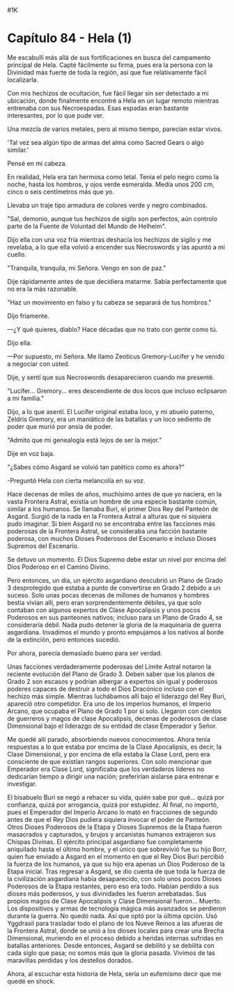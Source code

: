 
#1K 

# Capítulo 84 - Hela (1)


Me escabullí más allá de sus fortificaciones en busca del campamento principal de Hela. Capté fácilmente su firma, pues era la persona con la Divinidad más fuerte de toda la región, así que fue relativamente fácil localizarla.

Con mis hechizos de ocultación, fue fácil llegar sin ser detectado a mi ubicación, donde finalmente encontré a Hela en un lugar remoto mientras entrenaba con sus Necroespadas. Esas espadas eran bastante interesantes, por lo que pude ver.

Una mezcla de varios metales, pero al mismo tiempo, parecían estar vivos.

'Tal vez sea algún tipo de armas del alma como Sacred Gears o algo similar.'

Pensé en mi cabeza.

En realidad, Hela era tan hermosa como letal. Tenía el pelo negro como la noche, hasta los hombros, y ojos verde esmeralda. Medía unos 200 cm, cinco o seis centímetros más que yo.

Llevaba un traje tipo armadura de colores verde y negro combinados.

"Sal, demonio, aunque tus hechizos de sigilo son perfectos, aún controlo parte de la Fuente de Voluntad del Mundo de Helheim".

Dijo ella con una voz fría mientras deshacía los hechizos de sigilo y me revelaba, a lo que ella volvió a encender sus Necroswords y las apuntó a mi cuello.

"Tranquila, tranquila, mi Señora. Vengo en son de paz."

Dije rápidamente antes de que decidiera matarme. Sabía perfectamente que no era la más razonable.

"Haz un movimiento en falso y tu cabeza se separará de tus hombros."

Dijo fríamente.

—¿Y qué quieres, diablo? Hace décadas que no trato con gente como tú.

Dijo ella.

—Por supuesto, mi Señora. Me llamo Zeoticus Gremory-Lucifer y he venido a negociar con usted.

Dije, y sentí que sus Necroswords desaparecieron cuando me presenté.

"Lucifer... Gremory... eres descendiente de dos locos que incluso eclipsaron a mi familia."

Dijo, a lo que asentí. El Lucifer original estaba loco, y mi abuelo paterno, Zeldris Gremory, era un maniático de las batallas y un loco sediento de poder que murió por ansia de poder.

"Admito que mi genealogía está lejos de ser la mejor."

Dije en voz baja.

"¿Sabes cómo Asgard se volvió tan patético como es ahora?"

-Preguntó Hela con cierta melancolía en su voz.

Hace decenas de miles de años, muchísimo antes de que yo naciera, en la vasta Frontera Astral, existía un hombre de una especie bastante común, similar a los humanos. Se llamaba Buri, el primer Dios Rey del Panteón de Asgard. Surgió de la nada en la Frontera Astral a alturas que ni siquiera pudo imaginar. Si bien Asgard no se encontraba entre las facciones más poderosas de la Frontera Astral, se consideraba una facción bastante poderosa, con muchos Dioses Poderosos del Escenario e incluso Dioses Supremos del Escenario.

Se detuvo un momento. El Dios Supremo debe estar un nivel por encima del Dios Poderoso en el Camino Divino.

Pero entonces, un día, un ejército asgardiano descubrió un Plano de Grado 3 desprotegido que estaba a punto de convertirse en Grado 2 debido a un suceso. Solo unas pocas decenas de millones de humanos y hombres bestia vivían allí, pero eran sorprendentemente débiles, ya que solo contaban con algunos expertos de Clase Apocalipsis y unos pocos Poderosos en sus panteones nativos; incluso para un Plano de Grado 4, se consideraría débil. Nada pudo detener la gloria de la maquinaria de guerra asgardiana. Invadimos el mundo y pronto empujamos a los nativos al borde de la extinción, pero entonces sucedió.

Por ahora, parecía demasiado bueno para ser verdad.

Unas facciones verdaderamente poderosas del Límite Astral notaron la reciente evolución del Plano de Grado 3. Deben saber que los planos de Grado 2 son escasos y podrían albergar a expertos sin igual y poderosos poderes capaces de destruir a todo el Dios Dracónico incluso con el hechizo más simple. Mientras luchábamos allí bajo el liderazgo del Rey Buri, apareció otro competidor. Era uno de los imperios humanos, el Imperio Arcano, que ocupaba el Plano de Grado 1 por sí solo. Llegaron con cientos de guerreros y magos de clase Apocalipsis, decenas de poderosos de clase Dimensional bajo el liderazgo de su entidad de clase Emperador y Señor.

Me quedé allí parado, absorbiendo nuevos conocimientos. Ahora tenía respuestas a lo que estaba por encima de la Clase Apocalipsis, es decir, la Clase Dimensional, y por encima de ella estaba la Clase Lord, pero era consciente de que existían rangos superiores. Con solo mencionar que Emperador era Clase Lord, significaba que los verdaderos líderes no dedicarían tiempo a dirigir una nación; preferirían aislarse para entrenar e investigar.

El bisabuelo Buri se negó a rehacer su vida, quién sabe por qué... quizá por confianza, quizá por arrogancia, quizá por estupidez. Al final, no importó, pues el Emperador del Imperio Arcano lo mató en fracciones de segundo antes de que el Rey Dios pudiera siquiera invocar el poder de Panteón. Otros Dioses Poderosos de la Etapa y Dioses Supremos de la Etapa fueron masacrados y capturados, y brujos y arcanistas humanos extrajeron sus Chispas Divinas. El ejército principal asgardiano fue completamente aniquilado hasta el último hombre, y el único que sobrevivió fue su hijo Borr, quien fue enviado a Asgard en el momento en que el Rey Dios Buri percibió la fuerza de los humanos, ya que su hijo era apenas un Dios Poderoso de la Etapa inicial. Tras regresar a Asgard, se dio cuenta de que toda la fuerza de la civilización asgardiana había desaparecido, con solo unos pocos Dioses Poderosos de la Etapa restantes, pero eso era todo. Habían perdido a sus dioses más poderosos, y sus divinidades les fueron arrebatadas. Sus propios magos de Clase Apocalipsis y Clase Dimensional fueron... Muerto. Los dispositivos y armas de tecnología mágica más avanzados se perdieron durante la guerra. No quedó nada. Así que optó por la última opción. Usó Yggdrasil para trasladar todo el plano de los Nueve Reinos a las afueras de la Frontera Astral, donde se unió a los dioses locales para crear una Brecha Dimensional, muriendo en el proceso debido a heridas internas sufridas en batallas anteriores. Desde entonces, Asgard se debilitó y se debilita con cada siglo que pasa; no somos más que la gloria pasada. Vivimos de las maravillas perdidas y los destellos dorados.

Ahora, al escuchar esta historia de Hela, sería un eufemismo decir que me quedé en shock.